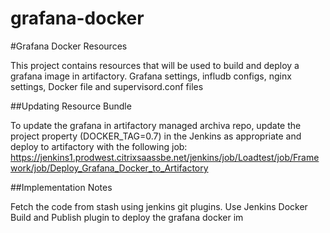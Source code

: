 grafana-docker
=============
#Grafana Docker Resources

This project contains resources that will be used to build and deploy a grafana image in artifactory. Grafana settings, infludb configs, nginx settings, Docker file and supervisord.conf files

##Updating Resource Bundle

To update the grafana in artifactory managed archiva repo, update the project property (DOCKER_TAG=0.7) in the Jenkins  as appropriate and deploy to artifactory with the following job: https://jenkins1.prodwest.citrixsaassbe.net/jenkins/job/Loadtest/job/Framework/job/Deploy_Grafana_Docker_to_Artifactory

##Implementation Notes

Fetch the code from stash using jenkins git plugins. Use Jenkins Docker Build and Publish plugin to deploy the grafana docker im